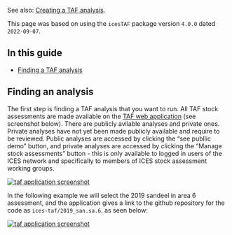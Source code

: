 
See also: [Creating a TAF analysis](Creating-a-TAF-analysis).

This page was based on using the `icesTAF` package version `4.0.0` dated
`2022-09-07`.

## In this guide

  - [Finding a TAF analysis](#finding-a-taf-analysis)

## Finding an analysis

The first step is finding a TAF analysis that you want to run. All TAF
stock assessments are made available on the [TAF web
application](https://taf.ices.dk/app/about) (see screenshot below).
There are publicly avilable analyses and private ones. Private analyses
have not yet been made publicly available and require to be reviewed.
Public analyses are accessed by clicking the “see publlic demo” button,
and private analyses are accessed by clicking the “Manage stock
assessments” button - this is only available to logged in users of the
ICES network and specifically to members of ICES stock assessment
working groups.

[![taf application
screenshot](img/taf-app.png)](https://taf.ices.dk/app/about)

In the following example we will select the 2019 sandeel in area 6
assessment, and the application gives a link to the github repository
for the code as `ices-taf/2019_san.sa.6`. as seen below:

[![taf application
screenshot](img/taf-app-sandeel.png)](https://taf.ices.dk/app/demo#!/2019/san.sa.6)

##
